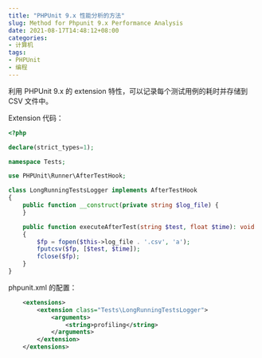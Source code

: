 ```yaml
---
title: "PHPUnit 9.x 性能分析的方法"
slug: Method for Phpunit 9.x Performance Analysis
date: 2021-08-17T14:48:12+08:00
categories:
- 计算机
tags:
- PHPUnit
- 编程
---
```


利用 PHPUnit 9.x 的 extension 特性，可以记录每个测试用例的耗时并存储到 CSV 文件中。

Extension 代码：

```php
<?php

declare(strict_types=1);

namespace Tests;

use PHPUnit\Runner\AfterTestHook;

class LongRunningTestsLogger implements AfterTestHook
{
    public function __construct(private string $log_file) {
    }

    public function executeAfterTest(string $test, float $time): void
    {
        $fp = fopen($this->log_file . '.csv', 'a');
        fputcsv($fp, [$test, $time]);
        fclose($fp);
    }
}
```

phpunit.xml 的配置：

```xml
    <extensions>
        <extension class="Tests\LongRunningTestsLogger">
            <arguments>
                <string>profiling</string>
            </arguments>
        </extension>
    </extensions>
```

